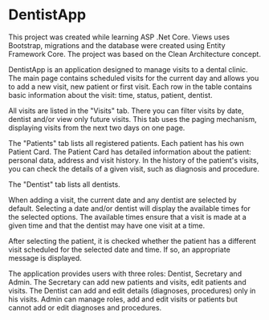 # DentistApp
This project was created while learning ASP .Net Core. 
Views uses Bootstrap, migrations and the database were created using Entity Framework Core. The project was based on the Clean Architecture concept.


DentistApp is an application designed to manage visits to a dental clinic. 
The main page contains scheduled visits for the current day and allows you to add a new visit, new patient or first visit. Each row in the table contains basic information about the visit: time, status, patient, dentist. 

All visits are listed in the "Visits" tab. There you can filter visits by date, dentist and/or view only future visits. This tab uses the paging mechanism, displaying visits from the next two days on one page.

The "Patients" tab lists all registered patients. Each patient has his own Patient Card. The Patient Card has detailed information about the patient: personal data, address and visit history. In the history of the patient's visits, you can check the details of a given visit, such as diagnosis and procedure.

The "Dentist" tab lists all dentists.

 
 
When adding a visit, the current date and any dentist are selected by default. Selecting a date and/or dentist will display the available times for the selected options. The available times ensure that a visit is made at a given time and that the dentist may have one visit at a time.

After selecting the patient, it is checked whether the patient has a different visit scheduled for the selected date and time. If so, an appropriate message is displayed.

The application provides users with three roles: Dentist, Secretary and Admin. The Secretary can add new patients and visits, edit patients and visits. The Dentist can add and edit details (diagnoses, procedures) only in his visits. Admin can manage roles, add and edit visits or patients but cannot add or edit diagnoses and procedures.
